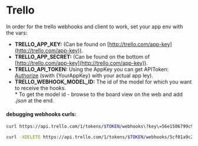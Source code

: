 # Trello

In order for the trello webhooks and client to work, set your app env with the vars:

- **TRELLO_APP_KEY:** (Can be found on [http://trello.com/app-key](http://trello.com/app-key)).
- **TRELLO_APP_SECRET:** (Can be found on the bottom of [http://trello.com/app-key](http://trello.com/app-key)).
- **TRELLO_API_TOKEN:** Using the AppKey you can get APIToken: [Authorize](https://trello.com/1/authorize?expiration=30days&name=PiperToken&scope=read,write&response_type=token&key={YourAppKey}) (swith {YourAppKey} with your actual app ley).
- **TRELLO_WEBHOOK_MODEL_ID:** The id of the model for which you want to receive the hooks.  
  \* To get the model id - browse to the board view on the web and add _.json_ at the end.

#### debugging webhooks curls:

```bash
curl https://api.trello.com/1/tokens/$TOKEN/webhooks\?key\=56e1506799c97dea920f7229c75c6c39

curl -XDELETE https://api.trello.com/1/tokens/$TOKEN/webhooks/5cf01a9c2f0d3c889d2651e0\?key\=56e1506799c97dea920f7229c75c6c39
```
